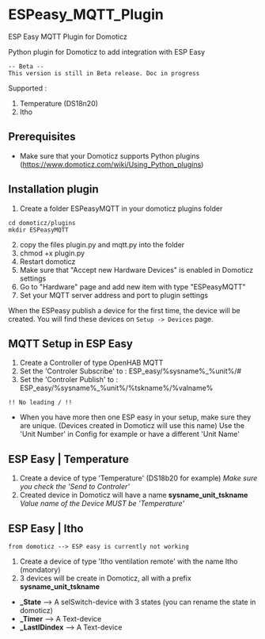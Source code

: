 # ESPeasy_MQTT_Plugin
ESP Easy MQTT Plugin for Domoticz

Python plugin for Domoticz to add integration with ESP Easy 

```
-- Beta -- 
This version is still in Beta release. Doc in progress
```
Supported :
1) Temperature (DS18n20)
2) ltho 

## Prerequisites

- Make sure that your Domoticz supports Python plugins (https://www.domoticz.com/wiki/Using_Python_plugins)

## Installation plugin

1. Create a folder ESPeasyMQTT in your domoticz plugins folder
```
cd domoticz/plugins
mkdir ESPeasyMQTT
```
2. copy the files plugin.py and mqtt.py into the folder
3. chmod +x plugin.py
4. Restart domoticz
5. Make sure that "Accept new Hardware Devices" is enabled in Domoticz settings
6. Go to "Hardware" page and add new item with type "ESPeasyMQTT"
5. Set your MQTT server address and port to plugin settings

When the ESPeasy publish a device for the first time, the device will be created. You will find these devices on `Setup -> Devices` page.

## MQTT Setup in ESP Easy

1. Create a Controller of type OpenHAB MQTT
2. Set the 'Controler Subscribe' to : ESP_easy/%sysname%_%unit%/#
3. Set the 'Controler Publish' to : ESP_easy/%sysname%_%unit%/%tskname%/%valname%

```!! No leading / !!```
* When you have more then one ESP easy in your setup, make sure they are unique. (Devices created in Domoticz will use this name)
Use the 'Unit Number' in Config for example or have a different 'Unit Name' 

## ESP Easy | Temperature

1. Create a device of type 'Temperature' (DS18b20 for example)
_Make sure you check the 'Send to Controler'_
2. Created device in Domoticz will have a name **sysname\_unit\_tskname**
_Value name of the Device MUST be 'Temperature'_

## ESP Easy | ltho
```from domoticz --> ESP easy is currently not working```

1. Create a device of type 'Itho ventilation remote' with the name ltho (mondatory)
2. 3 devices will be create in Domoticz, all with a prefix **sysname\_unit\_tskname**
 - **\_State** --> A selSwitch-device with 3 states (you can rename the state in domoticz)
 - **\_Timer** --> A Text-device 
 - **\_LastIDindex** --> A Text-device

  
